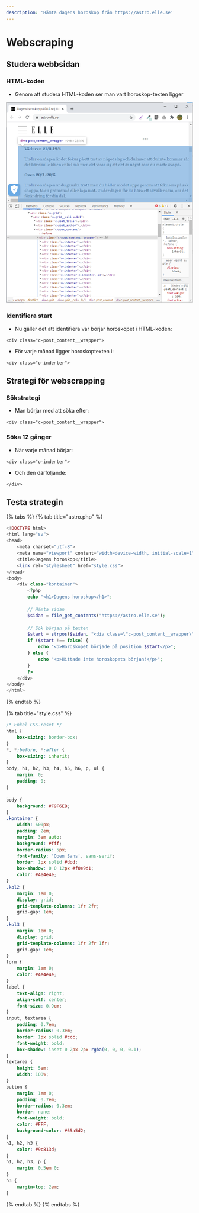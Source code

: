 ```yaml
---
description: 'Hämta dagens horoskop från https://astro.elle.se'
---
```


# Webscraping

## Studera webbsidan

### HTML-koden

* Genom att studera HTML-koden ser man vart horoskop-texten ligger

![HTML-koden som inneh&#xE5;ller horoskoptexten](../.gitbook/assets/image%20%2834%29.png)

### Identifiera start

* Nu gäller det att identifiera var börjar horoskopet i HTML-koden:

```markup
<div class="c-post_content__wrapper">
```

* För varje månad ligger horoskoptexten i:

```markup
<div class="o-indenter">
```

## Strategi för webscrapping

### Sökstrategi

* Man börjar med att söka efter:

```markup
<div class="c-post_content__wrapper">
```

### Söka 12 gånger

* När varje månad börjar:

```markup
<div class="o-indenter">
```

* Och den därföljande:

```markup
</div>
```

## Testa strategin

{% tabs %}
{% tab title="astro.php" %}
```php
<!DOCTYPE html>
<html lang="sv">
<head>
    <meta charset="utf-8">
    <meta name="viewport" content="width=device-width, initial-scale=1">
    <title>Dagens horoskop</title>
    <link rel="stylesheet" href="style.css">
</head>
<body>
    <div class="kontainer">
        <?php
        echo "<h1>Dagens horoskop</h1>";

        // Hämta sidan
        $sidan = file_get_contents("https://astro.elle.se");

        // Sök början på texten
        $start = strpos($sidan, "<div class=\"c-post_content__wrapper\">") ;
        if ($start !== false) {
            echo "<p>Horoskopet började på position $start</p>";
        } else {
            echo "<p>Hittade inte horoskopets början!</p>";
        }
        ?>
    </div>
</body>
</html>
```
{% endtab %}

{% tab title="style.css" %}
```css
/* Enkel CSS-reset */
html {
    box-sizing: border-box;
}
*, *:before, *:after {
    box-sizing: inherit;
}
body, h1, h2, h3, h4, h5, h6, p, ul {
    margin: 0;
    padding: 0;
}

body {
    background: #F9F6EB;
}
.kontainer {
    width: 600px;
    padding: 2em;
    margin: 3em auto;
    background: #fff;
    border-radius: 5px;
    font-family: 'Open Sans', sans-serif;
    border: 1px solid #ddd;
    box-shadow: 0 0 12px #f0e9d1;
    color: #4e4e4e;
}
.kol2 {
    margin: 1em 0;
    display: grid;
    grid-template-columns: 1fr 2fr;
    grid-gap: 1em;
}
.kol3 {
    margin: 1em 0;
    display: grid;
    grid-template-columns: 1fr 2fr 1fr;
    grid-gap: 1em;
}
form {
    margin: 1em 0;
    color: #4e4e4e;
}
label {
    text-align: right;
    align-self: center;
    font-size: 0.9em;
}
input, textarea {
    padding: 0.7em;
    border-radius: 0.3em;
    border: 1px solid #ccc;
    font-weight: bold;
    box-shadow: inset 0 2px 2px rgba(0, 0, 0, 0.1);
}
textarea {
    height: 5em;
    width: 100%;
}
button {
    margin: 1em 0;
    padding: 0.7em;
    border-radius: 0.3em;
    border: none;
    font-weight: bold;
    color: #FFF;
    background-color: #55a5d2;
}
h1, h2, h3 {
    color: #9c813d;
}
h1, h2, h3, p {
    margin: 0.5em 0;
}
h3 {
    margin-top: 2em;
}
```
{% endtab %}
{% endtabs %}

